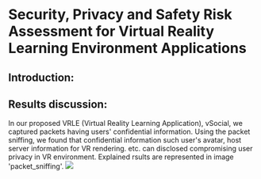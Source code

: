 #                        Security, Privacy and Safety Risk Assessment for Virtual Reality Learning Environment Applications

## Introduction:


## Results discussion:

In our proposed VRLE (Virtual Reality Learning Application), vSocial, we captured packets having users' confidential information. Using the packet sniffing, we found that confidential information such user's avatar, host server information for VR rendering. etc. can disclosed compromising user privacy in VR environment. Explained rsults are represented in image 'packet_sniffing'.
<img src="packet_sniffing"/>

